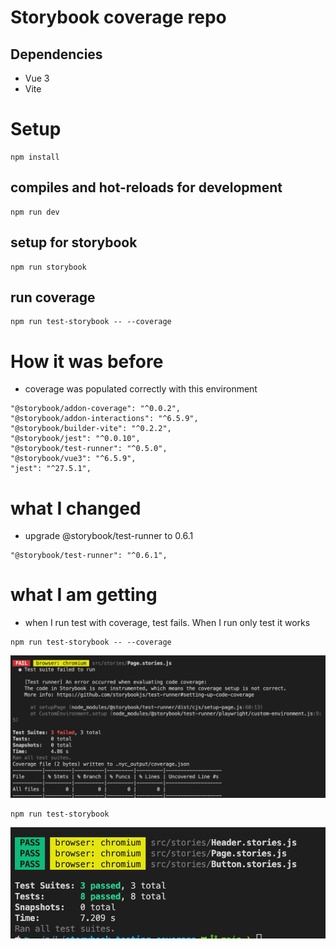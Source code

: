 # Storybook coverage repo

## Dependencies
- Vue 3
- Vite

# Setup


```
npm install
```

## compiles and hot-reloads for development
```
npm run dev
```

## setup for storybook
```
npm run storybook
```


## run coverage
```
npm run test-storybook -- --coverage
```
# How it was before
- coverage was populated correctly 
with this environment
```
"@storybook/addon-coverage": "^0.0.2",
"@storybook/addon-interactions": "^6.5.9",
"@storybook/builder-vite": "^0.2.2",
"@storybook/jest": "^0.0.10",
"@storybook/test-runner": "^0.5.0",
"@storybook/vue3": "^6.5.9",
"jest": "^27.5.1",
```

# what I changed
- upgrade @storybook/test-runner to 0.6.1
```
"@storybook/test-runner": "^0.6.1",

```


# what I am getting
- when I run test with coverage, test fails. When I run only test it works
```
npm run test-storybook -- --coverage
```
![Fail test](./src/assets/test-fail.png)
```
npm run test-storybook 
```

![Coverage](./src/assets/test-success.png)





